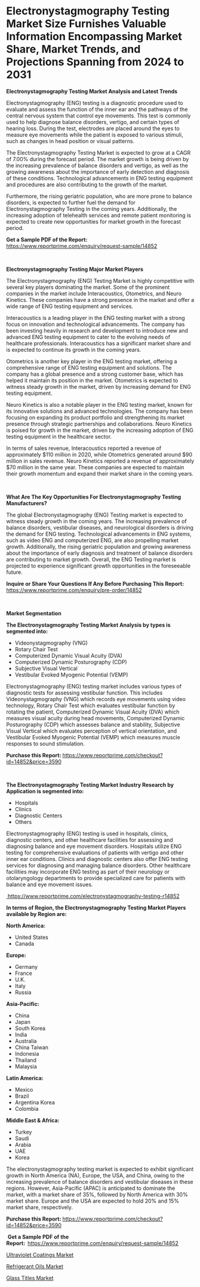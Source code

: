 <p><h1>Electronystagmography Testing Market Size Furnishes Valuable Information Encompassing Market Share, Market Trends, and Projections Spanning from 2024 to 2031</h1></p><p><strong>Electronystagmography Testing Market Analysis and Latest Trends</strong></p>
<p><p>Electronystagmography (ENG) testing is a diagnostic procedure used to evaluate and assess the function of the inner ear and the pathways of the central nervous system that control eye movements. This test is commonly used to help diagnose balance disorders, vertigo, and certain types of hearing loss. During the test, electrodes are placed around the eyes to measure eye movements while the patient is exposed to various stimuli, such as changes in head position or visual patterns.</p><p>The Electronystagmography Testing Market is expected to grow at a CAGR of 7.00% during the forecast period. The market growth is being driven by the increasing prevalence of balance disorders and vertigo, as well as the growing awareness about the importance of early detection and diagnosis of these conditions. Technological advancements in ENG testing equipment and procedures are also contributing to the growth of the market.</p><p>Furthermore, the rising geriatric population, who are more prone to balance disorders, is expected to further fuel the demand for Electronystagmography Testing in the coming years. Additionally, the increasing adoption of telehealth services and remote patient monitoring is expected to create new opportunities for market growth in the forecast period.</p></p>
<p><strong>Get a Sample PDF of the Report:&nbsp;</strong> <a href="https://www.reportprime.com/enquiry/request-sample/14852">https://www.reportprime.com/enquiry/request-sample/14852</a></p>
<p>&nbsp;</p>
<p><strong>Electronystagmography Testing Major Market Players</strong></p>
<p><p>The Electronystagmography (ENG) Testing Market is highly competitive with several key players dominating the market. Some of the prominent companies in the market include Interacoustics, Otometrics, and Neuro Kinetics. These companies have a strong presence in the market and offer a wide range of ENG testing equipment and services.</p><p>Interacoustics is a leading player in the ENG testing market with a strong focus on innovation and technological advancements. The company has been investing heavily in research and development to introduce new and advanced ENG testing equipment to cater to the evolving needs of healthcare professionals. Interacoustics has a significant market share and is expected to continue its growth in the coming years.</p><p>Otometrics is another key player in the ENG testing market, offering a comprehensive range of ENG testing equipment and solutions. The company has a global presence and a strong customer base, which has helped it maintain its position in the market. Otometrics is expected to witness steady growth in the market, driven by increasing demand for ENG testing equipment.</p><p>Neuro Kinetics is also a notable player in the ENG testing market, known for its innovative solutions and advanced technologies. The company has been focusing on expanding its product portfolio and strengthening its market presence through strategic partnerships and collaborations. Neuro Kinetics is poised for growth in the market, driven by the increasing adoption of ENG testing equipment in the healthcare sector.</p><p>In terms of sales revenue, Interacoustics reported a revenue of approximately $110 million in 2020, while Otometrics generated around $90 million in sales revenue. Neuro Kinetics reported a revenue of approximately $70 million in the same year. These companies are expected to maintain their growth momentum and expand their market share in the coming years.</p></p>
<p>&nbsp;</p>
<p><strong>What Are The Key Opportunities For Electronystagmography Testing Manufacturers?</strong></p>
<p><p>The global Electronystagmography (ENG) Testing market is expected to witness steady growth in the coming years. The increasing prevalence of balance disorders, vestibular diseases, and neurological disorders is driving the demand for ENG testing. Technological advancements in ENG systems, such as video ENG and computerized ENG, are also propelling market growth. Additionally, the rising geriatric population and growing awareness about the importance of early diagnosis and treatment of balance disorders are contributing to market growth. Overall, the ENG Testing market is projected to experience significant growth opportunities in the foreseeable future.</p></p>
<p><strong>Inquire or Share Your Questions If Any Before Purchasing This Report:</strong> <a href="https://www.reportprime.com/enquiry/pre-order/14852">https://www.reportprime.com/enquiry/pre-order/14852</a></p>
<p>&nbsp;</p>
<p><strong>Market Segmentation</strong></p>
<p><strong>The Electronystagmography Testing Market Analysis by types is segmented into:</strong></p>
<p><ul><li>Videonystagmography (VNG)</li><li>Rotary Chair Test</li><li>Computerized Dynamic Visual Acuity (DVA)</li><li>Computerized Dynamic Posturography (CDP)</li><li>Subjective Visual Vertical</li><li>Vestibular Evoked Myogenic Potential (VEMP)</li></ul></p>
<p><p>Electronystagmography (ENG) testing market includes various types of diagnostic tests for assessing vestibular function. This includes Videonystagmography (VNG) which records eye movements using video technology, Rotary Chair Test which evaluates vestibular function by rotating the patient, Computerized Dynamic Visual Acuity (DVA) which measures visual acuity during head movements, Computerized Dynamic Posturography (CDP) which assesses balance and stability, Subjective Visual Vertical which evaluates perception of vertical orientation, and Vestibular Evoked Myogenic Potential (VEMP) which measures muscle responses to sound stimulation.</p></p>
<p><strong>Purchase this Report:&nbsp;</strong><a href="https://www.reportprime.com/checkout?id=14852&price=3590">https://www.reportprime.com/checkout?id=14852&price=3590</a></p>
<p>&nbsp;</p>
<p><strong>The Electronystagmography Testing Market Industry Research by Application is segmented into:</strong></p>
<p><ul><li>Hospitals</li><li>Clinics</li><li>Diagnostic Centers</li><li>Others</li></ul></p>
<p><p>Electronystagmography (ENG) testing is used in hospitals, clinics, diagnostic centers, and other healthcare facilities for assessing and diagnosing balance and eye movement disorders. Hospitals utilize ENG testing for comprehensive evaluations of patients with vertigo and other inner ear conditions. Clinics and diagnostic centers also offer ENG testing services for diagnosing and managing balance disorders. Other healthcare facilities may incorporate ENG testing as part of their neurology or otolaryngology departments to provide specialized care for patients with balance and eye movement issues.</p></p>
<p><a href="https://www.reportprime.com/electronystagmography-testing-r14852">&nbsp;https://www.reportprime.com/electronystagmography-testing-r14852</a></p>
<p><strong>In terms of Region, the Electronystagmography Testing Market Players available by Region are:</strong></p>
<p>
    <p> <strong> North America: </strong>
        <ul>
            <li>United States</li>
            <li>Canada</li>
        </ul>
        </p> 
    <p> <strong> Europe: </strong>
        <ul>
            <li>Germany</li>
            <li>France</li>
            <li>U.K.</li>
            <li>Italy</li>
            <li>Russia</li>
        </ul>
        </p> 
    <p> <strong> Asia-Pacific: </strong>
        <ul>
            <li>China</li>
            <li>Japan</li>
            <li>South Korea</li>
            <li>India</li>
            <li>Australia</li>
            <li>China Taiwan</li>
            <li>Indonesia</li>
            <li>Thailand</li>
            <li>Malaysia</li>
        </ul>
        </p> 
    <p> <strong> Latin America: </strong>
        <ul>
            <li>Mexico</li>
            <li>Brazil</li>
            <li>Argentina Korea</li>
            <li>Colombia</li>
        </ul>
        </p> 
    <p> <strong> Middle East & Africa: </strong>
        <ul>
            <li>Turkey</li>
            <li>Saudi</li>
            <li>Arabia</li>
            <li>UAE</li>
            <li>Korea</li>
        </ul>
    </p>
    </p>
<p><p>The electronystagmography testing market is expected to exhibit significant growth in North America (NA), Europe, the USA, and China, owing to the increasing prevalence of balance disorders and vestibular diseases in these regions. However, Asia-Pacific (APAC) is anticipated to dominate the market, with a market share of 35%, followed by North America with 30% market share. Europe and the USA are expected to hold 20% and 15% market share, respectively.</p></p>
<p><strong>Purchase this Report: </strong><a href="https://www.reportprime.com/checkout?id=14852&price=3590">https://www.reportprime.com/checkout?id=14852&price=3590</a></p>
<p>&nbsp;<strong>Get a Sample PDF of the Report:&nbsp;&nbsp;</strong><a href="https://www.reportprime.com/enquiry/request-sample/14852">https://www.reportprime.com/enquiry/request-sample/14852</a></p>
<p><strong></strong></p>
<p><p><a href="https://www.linkedin.com/pulse/ultraviolet-coatings-market-offers-provide-insightful-data-time-bhtbe?trackingId=%2B4J2A6Gl7fP1ctN6NOqAdg%3D%3D">Ultraviolet Coatings Market</a></p><p><a href="https://www.linkedin.com/pulse/refrigerant-oils-market-size-reflecting-forecast-till-2031-nevue?trackingId=ZvJo72ZEaqE%2FH%2B2Q2ZvH4Q%3D%3D">Refrigerant Oils Market</a></p><p><a href="https://www.linkedin.com/pulse/decoding-glass-titles-market-deep-dive-latest-trends-segmentation-bf7vf?trackingId=Q0TdvOm7wS7a%2Bkv1xLYBWw%3D%3D">Glass Titles Market</a></p></p>